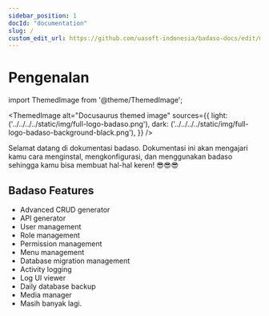 ```yaml
---
sidebar_position: 1
docId: "documentation"
slug: /
custom_edit_url: https://github.com/uasoft-indonesia/badaso-docs/edit/main/i18n/id/docusaurus-plugin-content-docs/current/getting-started/documentation.mdx
---
```


# Pengenalan

import ThemedImage from '@theme/ThemedImage';

<ThemedImage
alt="Docusaurus themed image"
sources={{
    light: ('../../../../static/img/full-logo-badaso.png'),
    dark: ('../../../../static/img/full-logo-badaso-background-black.png'),
  }}
/>

Selamat datang di dokumentasi badaso. Dokumentasi ini akan mengajari kamu cara menginstal, mengkonfigurasi, dan menggunakan badaso sehingga kamu bisa membuat hal-hal keren! 😎😎😎

## Badaso Features

- Advanced CRUD generator
- API generator
- User management
- Role management
- Permission management
- Menu management
- Database migration management
- Activity logging
- Log UI viewer
- Daily database backup
- Media manager
- Masih banyak lagi.
